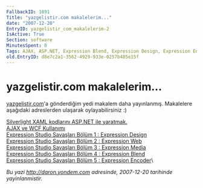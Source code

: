 ```yaml
---
FallbackID: 1891
Title: "yazgelistir.com makalelerim..."
date: "2007-12-20"
EntryID: yazgelistir_com_makalelerim-2
IsActive: True
Section: software
MinutesSpent: 0
Tags: AJAX, ASP.NET, Expression Blend, Expression Design, Expression Encoder, Expression Media, Expression Studio, Expression Web, Silverlight
old.EntryID: d8e7c2a1-3562-4929-933e-0257b485e15f
---
```

# yazgelistir.com makalelerim...
[yazgelistir.com](http://www.yazgelistir.com/)'a gönderdiğim yedi
makalem daha yayınlanmış. Makalelere aşağıdaki adreslerden ulaşarak
oylayabilirsiniz :)

[Silverlight XAML kodlarını ASP.NET ile
yaratmak.](http://www.yazgelistir.com/Makaleler/1000001530.ygpx)\
 [AJAX ve WCF
Kullanımı](http://www.yazgelistir.com/Makaleler/1000001536.ygpx)\
 [Expression Studio Savaşları Bölüm 1 : Expression
Design](http://www.yazgelistir.com/Makaleler/1000001535.ygpx)\
 [Expression Studio Savaşları Bölüm 2 : Expression
Web](http://www.yazgelistir.com/Makaleler/1000001534.ygpx)\
 [Expression Studio Savaşları Bölüm 3 : Expression
Media](http://www.yazgelistir.com/Makaleler/1000001533.ygpx)\
 [Expression Studio Savaşları Bölüm 4 : Expression
Blend](http://www.yazgelistir.com/Makaleler/1000001532.ygpx)\
 [Expression Studio Savaşları Bölüm 5 : Expression
Encoder](http://www.yazgelistir.com/Makaleler/1000001531.ygpx)\



*Bu yazi http://daron.yondem.com adresinde, 2007-12-20 tarihinde yayinlanmistir.*
